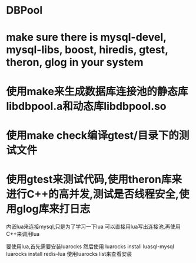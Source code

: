 
DBPool
======

make sure there is mysql-devel, mysql-libs, boost, hiredis, gtest, theron, glog in your system
======

使用make来生成数据库连接池的静态库libdbpool.a和动态库libdbpool.so
======
使用make check编译gtest/目录下的测试文件
======

使用gtest来测试代码,使用theron库来进行C++的高并发,测试是否线程安全,使用glog库来打日志
======

内嵌lua来连接mysql,只是为了学习一下lua
可以直接用lua写出连接池,再使用C++来调用lua

要使用lua,首先需要安装luarocks
然后使用
luarocks install luasql-mysql
luarocks install redis-lua
使用luarocks list来查看安装
